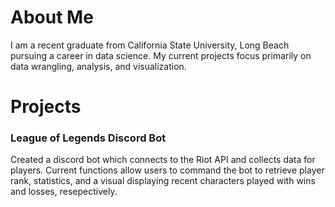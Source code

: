 # About Me

I am a recent graduate from California State University, Long Beach pursuing a career in data science. My current projects focus primarily on data wrangling, analysis, and visualization. 

# Projects

### League of Legends Discord Bot
Created a discord bot which connects to the Riot API and collects data for players. Current functions allow users to command the bot to retrieve player rank, statistics, and a visual displaying recent characters played with wins and losses, resepectively.
